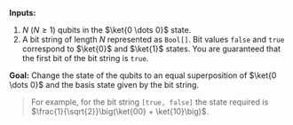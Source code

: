 **Inputs:** 

1. $N$ ($N \ge 1$) qubits in the $\ket{0 \dots 0}$ state.
2. A bit string of length $N$ represented as `Bool[]`. Bit values `false` and `true` correspond to $\ket{0}$ and $\ket{1}$ states. You are guaranteed that the first bit of the bit string is `true`.

**Goal:**  Change the state of the qubits to an equal superposition of $\ket{0 \dots 0}$ and the basis state given by the bit string.

> For example, for the bit string `[true, false]` the state required is $\frac{1}{\sqrt{2}}\big(\ket{00} + \ket{10}\big)$.
